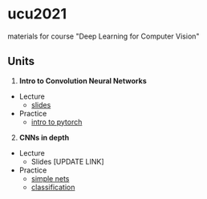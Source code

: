 # ucu2021
materials for course "Deep Learning for Computer Vision"


## Units


1.  **Intro to Convolution Neural Networks**

  - Lecture
    - [slides](https://github.com/lyubonko/ucu2021cv/raw/master/lectures/lecture1_intro.pdf)
  - Practice
    - [intro to pytorch](https://colab.research.google.com/github/lyubonko/ucu2021cv/blob/master/assignments/a1_pytorch.ipynb)
    
2.  **CNNs in depth**

  - Lecture
    -  Slides [UPDATE LINK]
  - Practice  
    - [simple nets](https://colab.research.google.com/github/lyubonko/ucu2021cv/blob/master/assignments/a2_simple_network.ipynb)     
    - [classification](https://colab.research.google.com/github/lyubonko/ucu2021cv/blob/master/assignments/a3_cifar10.ipynb)
